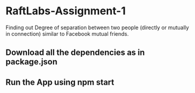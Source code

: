 # RaftLabs-Assignment-1
Finding out Degree of separation between two people (directly or mutually in connection) similar to Facebook mutual friends.

## Download all the dependencies as in package.json 
## Run the App using npm start
